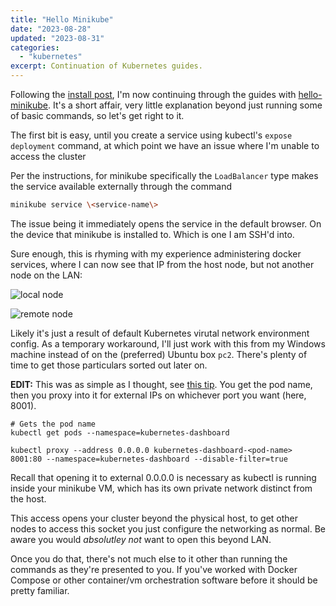 ```yaml
---
title: "Hello Minikube"
date: "2023-08-28"
updated: "2023-08-31"
categories: 
  - "kubernetes"
excerpt: Continuation of Kubernetes guides.
---
```


<script>
  import Info from '$lib/components/Info.svelte'
</script>

Following the [install post](/blog/kubernetes-install), I'm now continuing through the guides with [hello-minikube](https://kubernetes.io/docs/tutorials/hello-minikube/). It's a short affair, very little explanation beyond just running some of basic commands, so let's get right to it.

The first bit is easy, until you create a service using kubectl's `expose deployment` command, at which point we have an issue where I'm unable to access the cluster 

Per the instructions, for minikube specifically the `LoadBalancer` type makes the service available externally through the command


```bash
minikube service \<service-name\>
```
The issue being it immediately opens the service in the default browser. On the device that minikube is installed to. Which is one I am SSH'd into.

Sure enough, this is rhyming with my experience administering docker services, where I can now see that IP from the host node, but not another node on the LAN:

![local node](/images/hello-minikube-1.png)

![remote node](/images/hello-minikube-2.png)

Likely it's just a result of default Kubernetes virutal network environment config. As a temporary workaround, I'll just work with this from my Windows machine instead of on the (preferred) Ubuntu box `pc2`. There's plenty of time to get those particulars sorted out later on.

<Info>

**EDIT:** This was as simple as I thought, see [this tip](http://blog.data-alchemy.org/tips/remote-minikube/). You get the pod name, then you proxy into it for external IPs on whichever port you want (here, 8001).

```
# Gets the pod name
kubectl get pods --namespace=kubernetes-dashboard

kubectl proxy --address 0.0.0.0 kubernetes-dashboard-<pod-name> 8001:80 --namespace=kubernetes-dashboard --disable-filter=true
```

Recall that opening it to external 0.0.0.0 is necessary as kubectl is running inside your minikube VM, which has its own private network distinct from the host. 

This access opens your cluster beyond the physical host, to get other nodes to access this socket you just configure the networking as normal. Be aware you would _absolutley not_ want to open this beyond LAN.
</Info>

Once you do that, there's not much else to it other than running the commands as they're presented to you. If you've worked with Docker Compose or other container/vm orchestration software before it should be pretty familiar. 
